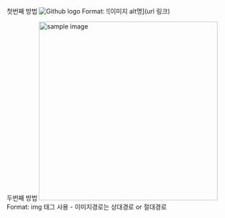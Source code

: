 첫번째 방법 
![Github logo](/images/markdown_logo.jpg) 
Format: ![이미지 alt명](url 링크) 

두번째 방법 
<a href="#"><img src="https://github.com/이사사진/유튜브용 사진/images/markdown_logo.jpg" width="400px" alt="sample image"></a> 
Format: img 태그 사용 - 이미지경로는 상대경로 or 절대경로
